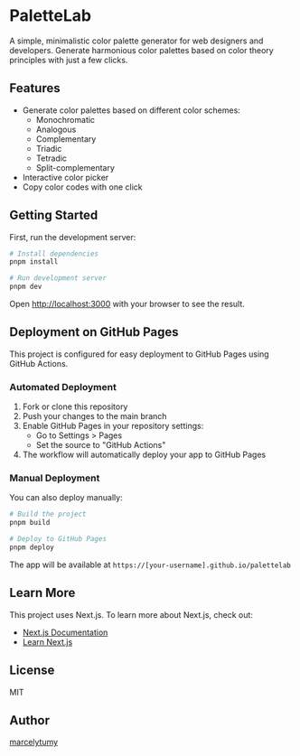 # PaletteLab

A simple, minimalistic color palette generator for web designers and developers. Generate harmonious color palettes based on color theory principles with just a few clicks.

## Features

- Generate color palettes based on different color schemes:
  - Monochromatic
  - Analogous
  - Complementary
  - Triadic
  - Tetradic
  - Split-complementary
- Interactive color picker
- Copy color codes with one click

## Getting Started

First, run the development server:

```bash
# Install dependencies
pnpm install

# Run development server
pnpm dev
```

Open [http://localhost:3000](http://localhost:3000) with your browser to see the result.

## Deployment on GitHub Pages

This project is configured for easy deployment to GitHub Pages using GitHub Actions.

### Automated Deployment

1. Fork or clone this repository
2. Push your changes to the main branch
3. Enable GitHub Pages in your repository settings:
   - Go to Settings > Pages
   - Set the source to "GitHub Actions"
4. The workflow will automatically deploy your app to GitHub Pages

### Manual Deployment

You can also deploy manually:

```bash
# Build the project
pnpm build

# Deploy to GitHub Pages
pnpm deploy
```

The app will be available at `https://[your-username].github.io/palettelab`

## Learn More

This project uses Next.js. To learn more about Next.js, check out:

- [Next.js Documentation](https://nextjs.org/docs)
- [Learn Next.js](https://nextjs.org/learn)

## License

MIT

## Author

[marcelytumy](https://github.com/marcelytumy)